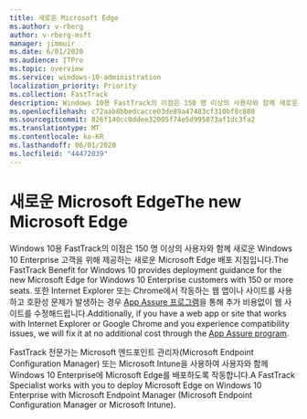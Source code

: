 ```yaml
---
title: 새로운 Microsoft Edge
ms.author: v-rberg
author: v-rberg-msft
manager: jimmuir
ms.date: 6/01/2020
ms.audience: ITPro
ms.topic: overview
ms.service: windows-10-administration
localization_priority: Priority
ms.collection: FastTrack
description: Windows 10용 FastTrack의 이점은 150 명 이상의 사용자와 함께 새로운 Windows 10 Enterprise 고객을 위해 제공하는 새로운 Microsoft Edge 배포 지침입니다.
ms.openlocfilehash: c72aab8bbedcacce03de89a47483cf310bf8c808
ms.sourcegitcommit: 826f140cc0ddee32005f74e5d995073af1dc3fa2
ms.translationtype: MT
ms.contentlocale: ko-KR
ms.lasthandoff: 06/01/2020
ms.locfileid: "44472039"
---
```

# <a name="the-new-microsoft-edge"></a><span data-ttu-id="c4361-103">새로운 Microsoft Edge</span><span class="sxs-lookup"><span data-stu-id="c4361-103">The new Microsoft Edge</span></span>

<span data-ttu-id="c4361-104">Windows 10용 FastTrack의 이점은 150 명 이상의 사용자와 함께 새로운 Windows 10 Enterprise 고객을 위해 제공하는 새로운 Microsoft Edge 배포 지침입니다.</span><span class="sxs-lookup"><span data-stu-id="c4361-104">The FastTrack Benefit for Windows 10 provides deployment guidance for the new Microsoft Edge for Windows 10 Enterprise customers with 150 or more seats.</span></span> <span data-ttu-id="c4361-105">또한 Internet Explorer 또는 Chrome에서 작동하는 웹 앱이나 사이트를 사용하고 호환성 문제가 발생하는 경우 [App Assure 프로그램](Win-10-app-assure.md)을 통해 추가 비용없이 웹 사이트를 수정해드립니다.</span><span class="sxs-lookup"><span data-stu-id="c4361-105">Additionally, if you have a web app or site that works with Internet Explorer or Google Chrome and you experience compatibility issues, we will fix it at no additional cost through the [App Assure program](Win-10-app-assure.md).</span></span>

<span data-ttu-id="c4361-106">FastTrack 전문가는 Microsoft 엔드포인트 관리자(Microsoft Endpoint Configuration Manager) 또는 Microsoft Intune을 사용하여 사용자와 함께 Windows 10 Enterprise에 Microsoft Edge를 배포하도록 작동합니다.</span><span class="sxs-lookup"><span data-stu-id="c4361-106">A FastTrack Specialist works with you to deploy Microsoft Edge on Windows 10 Enterprise with Microsoft Endpoint Manager (Microsoft Endpoint Configuration Manager or Microsoft Intune).</span></span>


